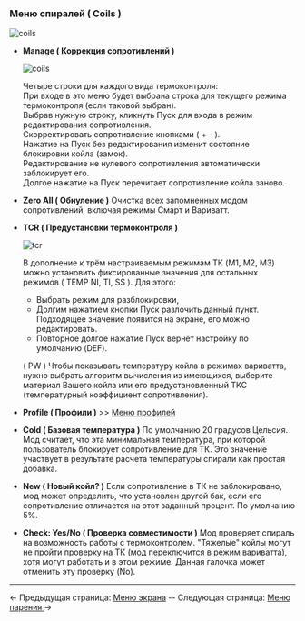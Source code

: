 ### __Меню cпиралей ( Coils )__
   ![coils](https://i.imgur.com/zk9yxSI.png)
* __Manage ( Коррекция сопротивлений )__ 
  
  ![coils](https://i.imgur.com/1LvyceE.png)  
  
  Четыре строки для каждого вида термоконтроля:  
  При входе в это меню будет выбрана строка для текущего режима термоконтроля (если таковой выбран).  
  Выбрав нужную строку, кликнуть Пуск для входа в режим редактирования сопротивления.  
  Скорректировать сопротивление кнопками ( + - ).  
  Нажатие на Пуск без редактирования изменит состояние блокировки койла (замок).  
  Редактирование не нулевого сопротивления автоматически заблокирует его.  
  Долгое нажатие на Пуск перечитает сопротивление койла заново.  
 
 
* __Zero All ( Обнуление )__
  Очистка всех запомненных модом сопротивлений, включая режимы Смарт и Вариватт.  
* __TCR ( Предустановки термоконтроля )__

  ![tcr](https://i.imgur.com/b0POA6N.png)  
        
   В дополнение к трём настраиваемым режимам ТК (M1, M2, M3) можно установить фиксированные значения для остальных режимов ( TEMP NI, TI, SS ). Для этого:
   * Выбрать режим для разблокировки,
   * Долгим нажатием кнопки Пуск разлочить данный пункт. Подходящее значение появится на экране, его можно редактировать.
   * Повторное долгое нажатие Пуск вернёт настройку по умолчанию (DEF).  

	( PW ) Чтобы показывать температуру койла в режимах вариватта, нужно выбрать алгоритм вычисления из имеющихся, выберите материал Вашего койла или его предустановленный ТКС (температурный коэффициент сопротивления).
 
* __Profile ( Профили )__ >> [Меню профилей](profiles_ru.md)


* __Cold ( Базовая температура )__
  По умолчанию 20 градусов Цельсия. Мод считает, что эта минимальная температура, при которой пользователь блокирует сопротивление для ТК. Это значение участвует в результате расчета температуры спирали как простая добавка.
  

* __New ( Новый койл? )__
  Если сопротивление в ТК не заблокировано, мод может определить, что установлен другой бак, если его сопротивление отличается на этот заданный процент. По умолчанию 5%.
  
  
* __Check: Yes/No ( Проверка совместимости )__
  Мод проверяет спираль на возможность работы с термоконтролем. "Тяжелые" койлы могут не пройти проверку на ТК (мод переключится в режим вариватта), хотя могут работать и в этом режиме. Данная галочка может отменить эту проверку (No).  

-----

← Предыдущая страница: [Меню экрана](screen_ru.md) --  Следующая страница: [Меню парения ](vaping_ru.md)→
